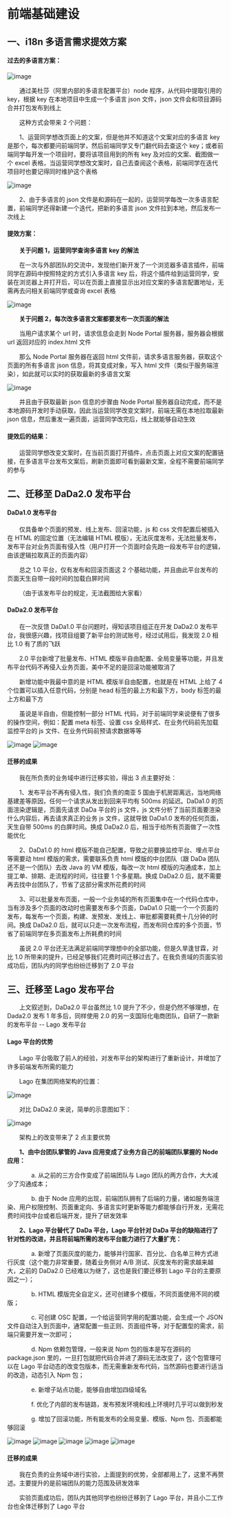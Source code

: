 # 前端基础建设

## 一、i18n 多语言需求提效方案

#### 过去的多语言方案：

![image](https://img.alicdn.com/imgextra/i2/O1CN01CxQRW91HKVenYSSO3_!!6000000000739-0-tps-2410-1828.jpg)

&emsp;&emsp;通过美杜莎（阿里内部的多语言配置平台）node 程序，从代码中提取引用的 key，根据 key 在本地项目中生成一个多语言 json 文件，json 文件会和项目源码合并打包发布到线上

&emsp;&emsp;这种方式会带来 2 个问题：

&emsp;&emsp;1、运营同学想改页面上的文案，但是他并不知道这个文案对应的多语言 key 是那个，每次都要问前端同学，然后前端同学又专门翻代码去查这个 key；或者前端同学每开发一个项目时，要将该项目用到的所有 key 及对应的文案、截图做一个 excel 表格，当运营同学想改文案时，自己去查阅这个表格，前端同学在迭代项目时也要记得同时维护这个表格

![image](https://img.alicdn.com/imgextra/i4/O1CN01XXJTLI1gJ0kwX4k4J_!!6000000004120-0-tps-2722-1810.jpg)

&emsp;&emsp;2、由于多语言的 json 文件是和源码在一起的，运营同学每改一次多语言配置，前端同学还得新建一个迭代，把新的多语言 json 文件拉到本地，然后发布一次线上

#### 提效方案：

&emsp;&emsp;**关于问题 1，运营同学查询多语言 key 的解法**

&emsp;&emsp;在一次与外部团队的交流中，发现他们新开发了一个浏览器多语言插件，前端同学在源码中按照特定的方式引入多语言 key 后，将这个插件给到运营同学，安装在浏览器上并打开后，可以在页面上直接显示出对应文案的多语言配置地址，无需再去问相关前端同学或查询 excel 表格

![image](https://img.alicdn.com/imgextra/i4/O1CN01Xe1CnS28m9C39NzaU_!!6000000007974-0-tps-3308-2158.jpg)

&emsp;&emsp;**关于问题 2，每次改多语言文案都要发布一次页面的解法**

&emsp;&emsp;当用户请求某个 url 时，请求信息会走到 Node Portal 服务器，服务器会根据 url 返回对应的 index.html 文件

&emsp;&emsp;那么 Node Portal 服务器在返回 html 文件前，请求多语言服务器，获取这个页面的所有多语言 json 信息，将其变成对象，写入 html 文件（类似于服务端渲染），如此就可以实时的获取最新的多语言文案

![image](https://img.alicdn.com/imgextra/i1/O1CN01aO1L2j21kaXAQc93o_!!6000000007023-0-tps-3308-2158.jpg)

&emsp;&emsp;并且由于获取最新 json 信息的步骤由 Node Portal 服务器自动完成，而不是本地源码开发时手动获取，因此当运营同学改变文案时，前端无需在本地拉取最新 json 信息，然后重发一遍页面，运营同学改完后，线上就能够自动生效

#### 提效后的结果：

&emsp;&emsp;运营同学想改变文案时，在当前页面打开插件，点击页面上对应文案的配置链接，在多语言平台发布文案后，刷新页面即可看到最新文案，全程不需要前端同学的参与

## 二、迁移至 DaDa2.0 发布平台

#### DaDa1.0 发布平台

&emsp;&emsp;仅具备单个页面的预发、线上发布、回滚功能，js 和 css 文件配置后被插入在 HTML 的固定位置（无法编辑 HTML 模版），无法灰度发布，无法批量发布，发布平台对业务页面有侵入性（用户打开一个页面时会先跑一段发布平台的逻辑，由该逻辑拉取真正的页面内容）

&emsp;&emsp;总之 1.0 平台，仅有发布和回滚页面这 2 个基础功能，并且由此平台发布的页面天生自带一段时间的加载白屏时间

&emsp;&emsp;（由于该发布平台的规定，无法截图给大家看）

#### DaDa2.0 发布平台

&emsp;&emsp;在一次反馈 DaDa1.0 平台问题时，得知该项目组正在开发 DaDa2.0 发布平台，我很感兴趣，找项目组要了新平台的测试账号，经过试用后，我发现 2.0 相比 1.0 有了质的飞跃

&emsp;&emsp;2.0 平台新增了批量发布、HTML 模版半自由配置、全局变量等功能，并且发布平台代码不再侵入业务页面，美中不足的是回滚功能被取消了

&emsp;&emsp;新增功能中我最中意的是 HTML 模版半自由配置，也就是在 HTML 上给了 4 个位置可以插入任意代码，分别是 head 标签的最上方和最下方，body 标签的最上方和最下方

&emsp;&emsp;虽说是半自由，但能控制一部分 HTML 代码，对于前端同学来说便有了很多的操作空间，例如：配置 meta 标签、设置 css 全局样式、在业务代码前先加载监控平台的 js 文件、在业务代码前预请求数据等等

![image](https://img.alicdn.com/imgextra/i1/O1CN0173YTaS1cXQlKZe1r1_!!6000000003610-0-tps-3308-2158.jpg)
![image](https://img.alicdn.com/imgextra/i1/O1CN0154wlXg1YfRDxlaQAv_!!6000000003086-0-tps-3308-2158.jpg)

#### 迁移的成果

&emsp;&emsp;我在所负责的业务域中进行迁移实验，得出 3 点主要好处：

&emsp;&emsp;1、发布平台不再有侵入性，我们负责的南亚 5 国由于机房距离远，当地网络基建差等原因，任何一个请求从发出到回来平均有 500ms 的延迟。DaDa1.0 的页面渲染逻辑是，页面先请求 DaDa 平台的 js 文件，js 文件分析了当前页面要渲染什么内容后，再去请求真正的业务 js 文件，这就导致 DaDa1.0 发布的任何页面，天生自带 500ms 的白屏时间。换成 DaDa2.0 后，相当于给所有页面做了一次性能优化

&emsp;&emsp;2、DaDa1.0 的 html 模版不能自己配置，导致之前要换监控平台、埋点平台等需要动 html 模版的需求，需要联系负责 html 模版的中台团队（跟 DaDa 团队还不是一个团队）去改 Java 的 VM 模版，每改一次 html 模版的沟通成本，加上提工单、排期、走流程的时间，往往要 1 个多星期。换成 DaDa2.0 后，就不需要再去找中台团队了，节省了这部分需求所花费的时间

&emsp;&emsp;3、可以批量发布页面，一般一个业务域的所有页面集中在一个代码仓库中，当有涉及多个页面的改动时也需要发布多个页面，DaDa1.0 只能一个一个页面的发布，每发布一个页面，构建、发预发、发线上、审批都需要耗费十几分钟的时间。换成 DaDa2.0 后，就可以只走一次发布流程，而发布同仓库的多个页面，节省了前端同学在多页面发布上所耗费的时间

&emsp;&emsp;虽说 2.0 平台还无法满足前端同学理想中的全部功能，但是久旱逢甘霖，对比 1.0 所带来的提升，已经足够我们花费时间迁移过去了。在我负责域的页面实验成功后，团队内的同学也纷纷迁移到了 2.0 平台

## 三、迁移至 Lago 发布平台

&emsp;&emsp;上文叙述到，DaDa2.0 平台虽然比 1.0 提升了不少，但是仍然不够理想，在 Dada2.0 发布 1 年多后，同样使用 2.0 的另一支国际化电商团队，自研了一款新的发布平台 -- Lago 发布平台

#### Lago 平台的优势

&emsp;&emsp;Lago 平台吸取了前人的经验，对发布平台的架构进行了重新设计，并增加了许多前端发布所需的能力

&emsp;&emsp;Lago 在集团网络架构的位置：

![image](https://img.alicdn.com/imgextra/i1/O1CN01kiMqsD1nbW4NC4Yjz_!!6000000005108-0-tps-2652-1396.jpg)

&emsp;&emsp;对比 DaDa2.0 来说，简单的示意图如下：

![image](https://img.alicdn.com/imgextra/i4/O1CN01IMiwNz1lZ6kn5nvMt_!!6000000004832-0-tps-2126-774.jpg)

&emsp;&emsp;架构上的改变带来了 2 点主要优势

&emsp;&emsp;**1、由中台团队掌管的 Java 应用变成了业务方自己的前端团队掌握的 Node 应用：**

&emsp;&emsp;&emsp;&emsp;a. 从之前的三方合作变成了前端团队与 Lago 团队的两方合作，大大减少了沟通成本；

&emsp;&emsp;&emsp;&emsp;b. 由于 Node 应用的出现，前端团队拥有了后端的力量，诸如服务端渲染、用户权限控制、页面重定向、多语言实时更新等能力都能够自行开发，无需花费时间找中台或者后端开发，提升了研发效率

&emsp;&emsp;**2、Lago 平台替代了 DaDa 平台，Lago 平台针对 DaDa 平台的缺陷进行了针对性的改进，并且将前端所需的发布平台能力进行了大量扩充：**

&emsp;&emsp;&emsp;&emsp;a. 新增了页面灰度的能力，能够并行国家、百分比、白名单三种方式进行灰度（这个能力非常重要，随着业务侧对 A/B 测试、灰度发布的需求越来越大，之前的 DaDa2.0 已经难以为继了，这也是我们要迁移到 Lago 平台的主要原因之一）；

&emsp;&emsp;&emsp;&emsp;b. HTML 模版完全自定义，还可创建多个模版，不同页面使用不同的模版；

&emsp;&emsp;&emsp;&emsp;c. 可创建 OSC 配置，一个给运营同学用的配置功能，会生成一个 JSON 文件自动注入到页面中，通常配置一些正则、页面组件等，对于配置型的需求，前端只需要开发一次即可；

&emsp;&emsp;&emsp;&emsp;d. Npm 依赖包管理，一般来说 Npm 包的版本是写在源码的 package.json 里的，一旦打包就把代码合并进了源码无法改变了，这个包管理可以在 Lago 平台动态的改变包版本，而无需重新发布代码，当然源码也要进行适当的改造，动态引入 Npm 包；

&emsp;&emsp;&emsp;&emsp;e. 新增子站点功能，能够自由增加四级域名

&emsp;&emsp;&emsp;&emsp;f. 优化了内部的发布链路，发布预发环境和线上环境时几乎可以做到秒发

&emsp;&emsp;&emsp;&emsp;g. 增加了回滚功能，所有能发布的全局变量、模版、Npm 包、页面都能够回滚

![image](https://img.alicdn.com/imgextra/i1/O1CN01QeVjeR1M50KLEuKsR_!!6000000001382-0-tps-3308-2158.jpg)
![image](https://img.alicdn.com/imgextra/i2/O1CN01i5EY3E1XeEZ8lom4v_!!6000000002948-0-tps-3308-2158.jpg)
![image](https://img.alicdn.com/imgextra/i1/O1CN01EyuVrM1Whbs2V5S0m_!!6000000002820-0-tps-3308-2158.jpg)
![image](https://img.alicdn.com/imgextra/i2/O1CN01l1Rrlo1F3u3yVsjrc_!!6000000000432-0-tps-3308-2158.jpg)
![image](https://img.alicdn.com/imgextra/i3/O1CN01pEzHst1YDxSd5D9D3_!!6000000003026-0-tps-3308-2158.jpg)

#### 迁移的成果

&emsp;&emsp;我在负责的业务域中进行实验，上面提到的优势，全部都用上了，这里不再赘述。主要提升的是前端团队的能力范围及研发效率

&emsp;&emsp;实验页面成功后，团队内其他同学也纷纷迁移到了 Lago 平台，并且小二工作台也全体迁移到了 Lago 平台
